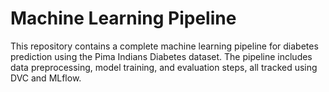 # Machine Learning Pipeline

This repository contains a complete machine learning pipeline for diabetes prediction using the Pima Indians Diabetes dataset. The pipeline includes data preprocessing, model training, and evaluation steps, all tracked using DVC and MLflow.
